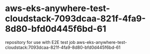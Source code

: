 # aws-eks-anywhere-test-cloudstack-7093dcaa-821f-4fa9-8d80-bfd0d445f6bd-61
repository for use with E2E test job aws-eks-anywhere-test-cloudstack:7093dcaa-821f-4fa9-8d80-bfd0d445f6bd-61
